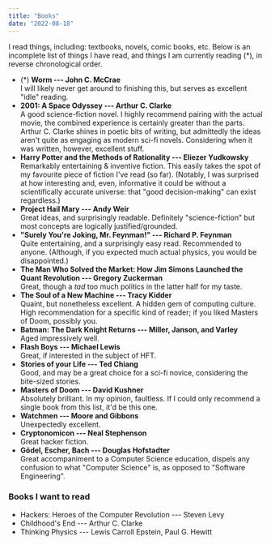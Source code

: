 ```yaml
---
title: "Books"
date: "2022-08-18"
---
```


I read things, including: textbooks, novels, comic books, etc.
Below is an incomplete list of things I have read, and things I am currently reading (*),
in reverse chronological order.

- (*) **Worm --- John C. McCrae**<br>
  I will likely never get around to finishing this, but serves as excellent "idle" reading.
- **2001: A Space Odyssey --- Arthur C. Clarke**<br>
  A good science-fiction novel. I highly recommend pairing with the actual movie, the combined experience is certainly greater than the parts. Arthur C. Clarke shines in poetic bits of writing, but admittedly the ideas aren't quite as engaging as modern sci-fi novels.
  Considering when it was written, however, excellent stuff.
- **Harry Potter and the Methods of Rationality --- Eliezer Yudkowsky**<br>
  Remarkably entertaining & inventive fiction. This easily takes the spot of my favourite piece of fiction I've read (so far). (Notably, I was surprised at how interesting and, even, informative it could be without a scientifically accurate universe: that "good decision-making" can exist regardless.)
- **Project Hail Mary --- Andy Weir**<br>
  Great ideas, and surprisingly readable. Definitely "science-fiction" but most concepts are logically justified/grounded.
- **"Surely You're Joking, Mr. Feynman!" --- Richard P. Feynman**<br>
  Quite entertaining, and a surprisingly easy read. Recommended to anyone. (Although, if you expected much actual physics, you would be disappointed.)
- **The Man Who Solved the Market: How Jim Simons Launched the Quant Revolution --- Gregory Zuckerman**<br>
  Great, though a _tad_ too much politics in the latter half for my taste.
- **The Soul of a New Machine --- Tracy Kidder**<br>
  Quaint, but nonetheless excellent. A hidden gem of computing culture. High recommendation for a specific kind of reader; if you liked Masters of Doom, possibly you.
- **Batman: The Dark Knight Returns --- Miller, Janson, and Varley**<br>
  Aged impressively well.
- **Flash Boys --- Michael Lewis**<br>
  Great, if interested in the subject of HFT.
- **Stories of your Life --- Ted Chiang**<br>
  Good, and may be a great choice for a sci-fi novice, considering the bite-sized stories.
- **Masters of Doom --- David Kushner**<br>
  Absolutely brilliant. In my opinion, faultless. If I could only recommend a single book from this list, it'd be this one.
- **Watchmen --- Moore and Gibbons**<br>
  Unexpectedly excellent.
- **Cryptonomicon --- Neal Stephenson**<br>
  Great hacker fiction.
- **Gödel, Escher, Bach --- Douglas Hofstadter**<br>
  Great accompaniment to a Computer Science education, dispels any confusion to what "Computer Science" is, as opposed to "Software Engineering".

### Books I want to read

- Hackers: Heroes of the Computer Revolution --- Steven Levy
- Childhood's End --- Arthur C. Clarke
- Thinking Physics --- Lewis Carroll Epstein, Paul G. Hewitt
